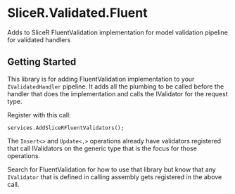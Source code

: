 # SliceR.Validated.Fluent

Adds to SliceR FluentValidation implementation for model validation pipeline for validated handlers

## Getting Started

This library is for adding FluentValidation implementation to your `IValidatedHandler` pipeline.  It adds all the plumbing to be called before the handler that does the implementation and calls the IValidator for the request type.

Register with this call:  

    services.AddSliceRFluentValidators();

The `Insert<>` and `Update<,>` operations already have validators registered that call IValidators on the generic type that is the focus for those operations.

Search for FluentValidation for how to use that library but know that any `IValidator` that is defined in calling assembly gets registered in the above call.